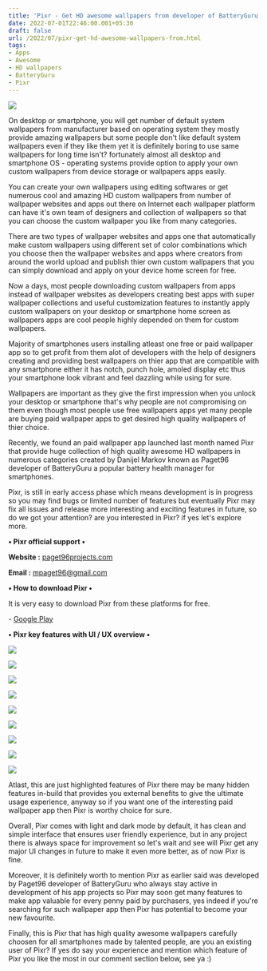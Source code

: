 ```yaml
---
title: 'Pixr - Get HD awesome wallpapers from developer of BatteryGuru.'
date: 2022-07-01T22:46:00.001+05:30
draft: false
url: /2022/07/pixr-get-hd-awesome-wallpapers-from.html
tags: 
- Apps
- Awesome
- HD wallpapers
- BatteryGuru
- Pixr
---
```


 [![](https://lh3.googleusercontent.com/-QYGhejQYQ0o/Yr8r7UCge5I/AAAAAAAAMOQ/ThnYfyLmow4bTHgBU4aqLQpsGF3MdjoNQCNcBGAsYHQ/s1600/1656695786298385-0.png)](https://lh3.googleusercontent.com/-QYGhejQYQ0o/Yr8r7UCge5I/AAAAAAAAMOQ/ThnYfyLmow4bTHgBU4aqLQpsGF3MdjoNQCNcBGAsYHQ/s1600/1656695786298385-0.png) 

  

On desktop or smartphone, you will get number of default system wallpapers from manufacturer based on operating system they mostly provide amazing wallpapers but some people don't like default system wallpapers even if they like them yet it is definitely boring to use same wallpapers for long time isn't? fortunately almost all desktop and smartphone OS - operating systems provide option to apply your own custom wallpapers from device storage or wallpapers apps easily.

  

You can create your own wallpapers using editing softwares or get numerous cool and amazing HD custom wallpapers from number of wallpaper websites and apps out there on Internet each wallpaper platform can have it's own team of designers and collection of wallpapers so that you can choose the custom wallpaper you like from many categories.

  

There are two types of wallpaper websites and apps one that automatically make custom wallpapers using different set of color combinations which you choose then the wallpaper websites and apps where creators from around the world upload and publish thier own custom wallpapers that you can simply download and apply on your device home screen for free.

  

Now a days, most people downloading custom wallpapers from apps instead of wallpaper websites as developers creating best apps with super wallpaper collections and useful customization features to instantly apply custom wallpapers on your desktop or smartphone home screen as wallpapers apps are cool people highly depended on them for custom wallpapers.

  

Majority of smartphones users installing atleast one free or paid wallpaper app so to get profit from them alot of developers with the help of designers creating and providing best wallpapers on thier app that are compatible with any smartphone either it has notch, punch hole, amoled display etc thus your smartphone look vibrant and feel dazzling while using for sure.

  

Wallpapers are important as they give the first impression when you unlock your desktop or smartphone that's why people are not compromising on them even though most people use free wallpapers apps yet many people are buying paid wallpaper apps to get desired high quality wallpapers of thier choice.

  

Recently, we found an paid wallpaper app launched last month named Pixr that provide huge collection of high quality awesome HD wallpapers in numerous categories created by Danijel Markov known as Paget96 developer of BatteryGuru a popular battery health manager for smartphones.

  

Pixr, is still in early access phase which means development is in progress so you may find bugs or limited number of features but eventually Pixr may fix all issues and release more interesting and exciting features in future, so do we got your attention? are you interested in Pixr? if yes let's explore more.

**• Pixr official support •**

**Website :** [paget96projects.com](http://paget96projects.com)

**Email :** [mpaget96@gmail.com](mailto:mpaget96@gmail.com)

**• How to download Pixr •**

It is very easy to download Pixr from these platforms for free.

  

\- [Google Play](https://play.google.com/store/apps/details?id=com.paget96.pixr)

**• Pixr key features with UI / UX overview •**

 **[![](https://lh3.googleusercontent.com/-IO3irKEy6PI/Yr8r6e0jUNI/AAAAAAAAMOM/MGwluRGwWyMwKv6zklczFBx81c5svtG5ACNcBGAsYHQ/s1600/1656695781518910-1.png)](https://lh3.googleusercontent.com/-IO3irKEy6PI/Yr8r6e0jUNI/AAAAAAAAMOM/MGwluRGwWyMwKv6zklczFBx81c5svtG5ACNcBGAsYHQ/s1600/1656695781518910-1.png)** 

 **[![](https://lh3.googleusercontent.com/-ILYr1DJ15WU/Yr8r5S3H5tI/AAAAAAAAMOI/JzDpdrPcdj8kfOP38mBvWpChDAlTOLZ8wCNcBGAsYHQ/s1600/1656695777565532-2.png)](https://lh3.googleusercontent.com/-ILYr1DJ15WU/Yr8r5S3H5tI/AAAAAAAAMOI/JzDpdrPcdj8kfOP38mBvWpChDAlTOLZ8wCNcBGAsYHQ/s1600/1656695777565532-2.png)** 

 **[![](https://lh3.googleusercontent.com/-Pfe69R0j4E0/Yr8r4TnRFTI/AAAAAAAAMOE/qNRzTu5AVT0r39_UO5CdoZwFvJaw207tACNcBGAsYHQ/s1600/1656695773447117-3.png)](https://lh3.googleusercontent.com/-Pfe69R0j4E0/Yr8r4TnRFTI/AAAAAAAAMOE/qNRzTu5AVT0r39_UO5CdoZwFvJaw207tACNcBGAsYHQ/s1600/1656695773447117-3.png)** 

 **[![](https://lh3.googleusercontent.com/-_QVkhVBfC64/Yr8r3RrJzhI/AAAAAAAAMOA/-toZwzZhB3QBf0_j-YGuM7bDVi_Y7dSiACNcBGAsYHQ/s1600/1656695769400160-4.png)](https://lh3.googleusercontent.com/-_QVkhVBfC64/Yr8r3RrJzhI/AAAAAAAAMOA/-toZwzZhB3QBf0_j-YGuM7bDVi_Y7dSiACNcBGAsYHQ/s1600/1656695769400160-4.png)** 

 **[![](https://lh3.googleusercontent.com/--JCL5iaicvw/Yr8r2VAniLI/AAAAAAAAMN8/CXmpZAmR8G4-higzrOgPLrn7IY8x826AACNcBGAsYHQ/s1600/1656695765748216-5.png)](https://lh3.googleusercontent.com/--JCL5iaicvw/Yr8r2VAniLI/AAAAAAAAMN8/CXmpZAmR8G4-higzrOgPLrn7IY8x826AACNcBGAsYHQ/s1600/1656695765748216-5.png)** 

 **[![](https://lh3.googleusercontent.com/-usmvG4-JA7Q/Yr8r1T5LNZI/AAAAAAAAMN4/OCHksGtMRP8hcoO5cfxPYMMhp3SNOqTlwCNcBGAsYHQ/s1600/1656695753603757-6.png)](https://lh3.googleusercontent.com/-usmvG4-JA7Q/Yr8r1T5LNZI/AAAAAAAAMN4/OCHksGtMRP8hcoO5cfxPYMMhp3SNOqTlwCNcBGAsYHQ/s1600/1656695753603757-6.png)** 

 **[![](https://lh3.googleusercontent.com/-wl3RxPRgdj0/Yr8ryc8BDYI/AAAAAAAAMN0/W4RWMW5eM5QzmqbGel00yLL-yMMMk598QCNcBGAsYHQ/s1600/1656695749276219-7.png)](https://lh3.googleusercontent.com/-wl3RxPRgdj0/Yr8ryc8BDYI/AAAAAAAAMN0/W4RWMW5eM5QzmqbGel00yLL-yMMMk598QCNcBGAsYHQ/s1600/1656695749276219-7.png)** 

 **[![](https://lh3.googleusercontent.com/-88N1BTaawBg/Yr8rxFj9_WI/AAAAAAAAMNw/pplGJaPYR-4kfm-1QIjM897iD45AidFMwCNcBGAsYHQ/s1600/1656695744659989-8.png)](https://lh3.googleusercontent.com/-88N1BTaawBg/Yr8rxFj9_WI/AAAAAAAAMNw/pplGJaPYR-4kfm-1QIjM897iD45AidFMwCNcBGAsYHQ/s1600/1656695744659989-8.png)** 

 **[![](https://lh3.googleusercontent.com/-OJ8LyDUnO3o/Yr8rwAR3boI/AAAAAAAAMNs/QdXnSCarEgE05BG523SrFyWqenVgbXNLACNcBGAsYHQ/s1600/1656695740075340-9.png)](https://lh3.googleusercontent.com/-OJ8LyDUnO3o/Yr8rwAR3boI/AAAAAAAAMNs/QdXnSCarEgE05BG523SrFyWqenVgbXNLACNcBGAsYHQ/s1600/1656695740075340-9.png)** 

Atlast, this are just highlighted features of Pixr there may be many hidden features in-build that provides you external benefits to give the ultimate usage experience, anyway so if you want one of the interesting paid wallpaper app then Pixr is worthy choice for sure.

  

Overall, Pixr comes with light and dark mode by default, it has clean and simple interface that ensures user friendly experience, but in any project there is always space for improvement so let's wait and see will Pixr get any major UI changes in future to make it even more better, as of now Pixr is fine.

  

Moreover, it is definitely worth to mention Pixr as earlier said was developed by Paget96 developer of BatteryGuru who always stay active in development of his app projects so Pixr may soon get many features to make app valuable for every penny paid by purchasers, yes indeed if you're searching for such wallpaper app then Pixr has potential to become your new favourite.

  

Finally, this is Pixr that has high quality awesome wallpapers carefully choosen for all smartphones made by talented people, are you an existing user of Pixr? If yes do say your experience and mention which feature of Pixr you like the most in our comment section below, see ya :)